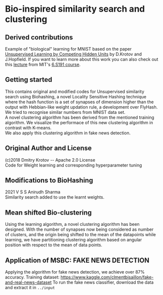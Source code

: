 # Bio-inspired similarity search and clustering

## Derived contributions
Example of "biological" learning for MNIST based on the paper [Unsupervised Learning by Competing Hidden Units](https://doi.org/10.1073/pnas.1820458116) by D.Krotov and J.Hopfield. If you want to learn more about this work you can also check out this [lecture](https://www.youtube.com/watch?v=4lY-oAY0aQU) from MIT's [6.S191 course](http://introtodeeplearning.com/).  

## Getting started
This contains original and modified codes for Unsupervised similarity search using Biohashing, a novel Locality Sensitive Hashing technique where the hash function is a set of synapses of dimension higher than the output with Hebbian-like weight updation rule, a development over FlyHash. We tried to recognise similar numbers from MNIST data set.\
A novel clustering algorithm has been derived from the mentioned training algorithm. We visualize the performace of this new clustering algorithm in contrast with K-means.\
We also apply this clustering algorithm in fake news detection.



## Original Author and License
(c)2018 Dmitry Krotov
-- Apache 2.0 License\
Code for Weight learning and corresponding hyperparameter tuning

## Modifications to BioHashing
2021 V S S Anirudh Sharma\
Similarity search added to use the learnt weights.

## Mean shifted Bio-clustering
Using the learning algorithm, a novel clustering algorithm has been designed. With the number of synapses now being considered as number of clusters, and the origin being shifted to the mean of the datapoints while learning, we have partitioning clustering algorithm based on angular position with respect to the mean of data points.

## Application of MSBC: FAKE NEWS DETECTION
Applying the algorithm for fake news detection, we achieve over 87% accuracy.
Training dataset: https://www.kaggle.com/clmentbisaillon/fake-and-real-news-dataset 
To run the fake news classifier, download the data and extract it in ```../input``` 
